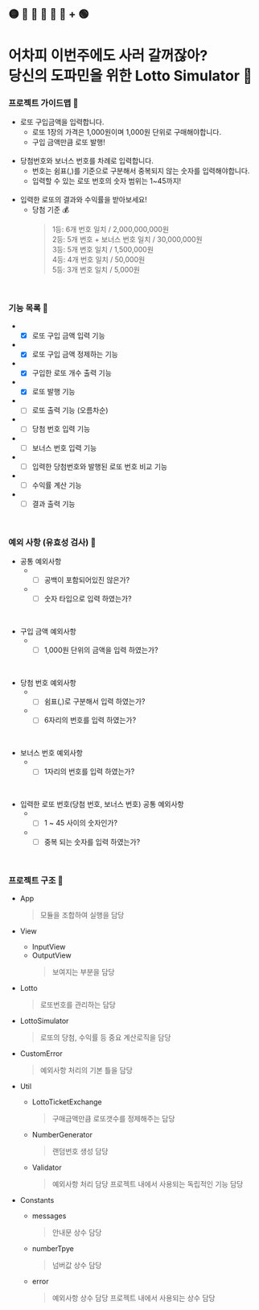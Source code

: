 ## 🟡 🔵 🔴 🔴 🔴 🔴 + 🟢

# 어차피 이번주에도 사러 갈꺼잖아? <br> 당신의 도파민을 위한 Lotto Simulator 🤪

### 프로젝트 가이드맵 📒

- 로또 구입금액을 입력합니다.
  - 로또 1장의 가격은 1,000원이며 1,000원 단위로 구매해야합니다.
  - 구입 금액만큼 로또 발행!  
    <br>
- 당첨번호와 보너스 번호를 차례로 입력합니다.
  - 번호는 쉼표(,)를 기준으로 구분해서 중복되지 않는 숫자를 입력해야합니다.
  - 입력할 수 있는 로또 번호의 숫자 범위는 1~45까지!  
    <br>
- 입력한 로또의 결과와 수익률을 받아보세요!
  - 당첨 기준 💰
    > 1등: 6개 번호 일치 / 2,000,000,000원<br>
    > 2등: 5개 번호 + 보너스 번호 일치 / 30,000,000원<br>
    > 3등: 5개 번호 일치 / 1,500,000원<br>
    > 4등: 4개 번호 일치 / 50,000원<br>
    > 5등: 3개 번호 일치 / 5,000원

<br>

### 기능 목록 📘

- -[x] 로또 구입 금액 입력 기능

- -[x] 로또 구입 금액 정제하는 기능

- -[x] 구입한 로또 개수 출력 기능

- -[x] 로또 발행 기능

- -[ ] 로또 출력 기능 (오름차순)

- -[ ] 당첨 번호 입력 기능

- -[ ] 보너스 번호 입력 기능

- -[ ] 입력한 당첨번호와 발행된 로또 번호 비교 기능

- -[ ] 수익률 계산 기능

- -[ ] 결과 출력 기능

<br>

### 예외 사항 (유효성 검사) 📕

- 공통 예외사항
  - -[ ] 공백이 포함되어있진 않은가?
  - -[ ] 숫자 타입으로 입력 하였는가?

<br>

- 구입 금액 예외사항
  - -[ ] 1,000원 단위의 금액을 입력 하였는가?

<br>

- 당첨 번호 예외사항
  - -[ ] 쉼표(,)로 구분해서 입력 하였는가?
  - -[ ] 6자리의 번호를 입력 하였는가?

 <br>

- 보너스 번호 예외사항
  - -[ ] 1자리의 번호를 입력 하였는가?

 <br>

- 입력한 로또 번호(당첨 번호, 보너스 번호) 공통 예외사항
  - -[ ] 1 ~ 45 사이의 숫자인가?
  - -[ ] 중복 되는 숫자를 입력 하였는가?

<br>

### 프로젝트 구조 📗

- App

  > 모듈을 조합하여 실행을 담당

- View

  - InputView
  - OutputView
    > 보여지는 부분을 담당

- Lotto

  > 로또번호를 관리하는 담당

- LottoSimulator

  > 로또의 당첨, 수익률 등 중요 계산로직을 담당

- CustomError

  > 예외사항 처리의 기본 틀을 담당

- Util

  - LottoTicketExchange
    > 구매금액만큼 로또갯수를 정제해주는 담당
  - NumberGenerator
    > 랜덤번호 생성 담당
  - Validator
    > 예외사항 처리 담당
    > 프로젝트 내에서 사용되는 독립적인 기능 담당

- Constants
  - messages
    > 안내문 상수 담당
  - numberTpye
    > 넘버값 상수 담당
  - error
    > 예외사항 상수 담당
    > 프로젝트 내에서 사용되는 상수 담당
